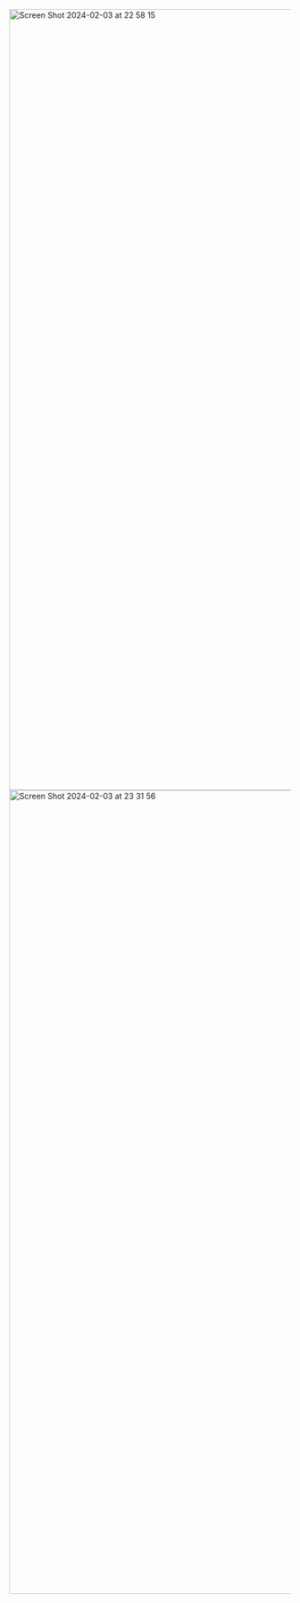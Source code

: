 <img width="1396" alt="Screen Shot 2024-02-03 at 22 58 15" src="https://github.com/AnasJeg/Anas_JEGOUAL_test/assets/92539089/64ce08ab-5b23-4260-a516-598d16c78eb7">

</br>

<img width="1437" alt="Screen Shot 2024-02-03 at 23 31 56" src="https://github.com/AnasJeg/Anas_JEGOUAL_test/assets/92539089/85138932-4d6b-4414-8c16-b975b0e09c73">

